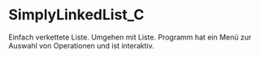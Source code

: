 # SimplyLinkedList_C
Einfach verkettete Liste. Umgehen mit Liste. Programm hat ein Menü zur Auswahl von Operationen und ist interaktiv.
